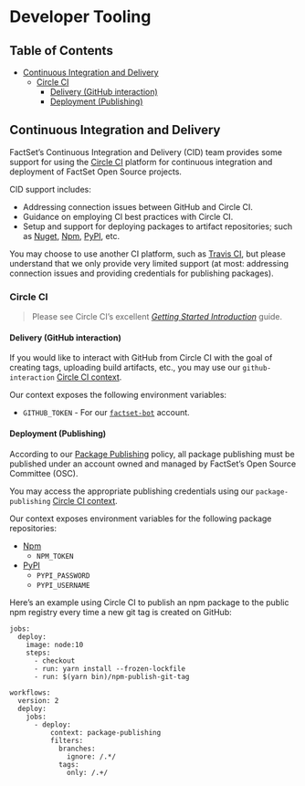 # Developer Tooling

## Table of Contents
<!-- START doctoc generated TOC please keep comment here to allow auto update -->
<!-- DON'T EDIT THIS SECTION, INSTEAD RE-RUN doctoc TO UPDATE -->


- [Continuous Integration and Delivery](#continuous-integration-and-delivery)
  - [Circle CI](#circle-ci)
    - [Delivery (GitHub interaction)](#delivery-github-interaction)
    - [Deployment (Publishing)](#deployment-publishing)

<!-- END doctoc generated TOC please keep comment here to allow auto update -->

## Continuous Integration and Delivery

FactSet’s Continuous Integration and Delivery (CID) team provides some support for using the [Circle CI](https://circleci.com/) platform for continuous integration and deployment of FactSet Open Source projects.

CID support includes:
- Addressing connection issues between GitHub and Circle CI.
- Guidance on employing CI best practices with Circle CI.
- Setup and support for deploying packages to artifact repositories; such as [Nuget](https://www.nuget.org/), [Npm](http://npmjs.com/), [PyPI](http://pypi.org/), etc.

You may choose to use another CI platform, such as [Travis CI](https://travis-ci.com), but please understand that we only provide very limited support (at most: addressing connection issues and providing credentials for publishing packages).

### Circle CI

> Please see Circle CI’s excellent [_Getting Started Introduction_](https://circleci.com/docs/2.0/getting-started/) guide.

#### Delivery (GitHub interaction)

If you would like to interact with GitHub from Circle CI with the goal of creating tags, uploading build artifacts, etc., you may use our `github-interaction` [Circle CI context](https://circleci.com/docs/2.0/contexts/).

Our context exposes the following environment variables:
-	`GITHUB_TOKEN` - For our [`factset-bot`](https://github.com/factset-bot) account.

#### Deployment (Publishing)

According to our [Package Publishing](./README.md#package-publishing) policy, all package publishing must be published under an account owned and managed by FactSet’s Open Source Committee (OSC).

You may access the appropriate publishing credentials using our `package-publishing` [Circle CI context](https://circleci.com/docs/2.0/contexts/).

Our context exposes environment variables for the following package repositories:

- [Npm](https://www.npmjs.com/~fds)
  - `NPM_TOKEN`
- [PyPI](https://pypi.org/user/factset/)
  - `PYPI_PASSWORD`
  - `PYPI_USERNAME`

Here’s an example using Circle CI to publish an npm package to the public npm registry every time a new git tag is created on GitHub:

```
jobs:
  deploy:
    image: node:10
    steps:
      - checkout
      - run: yarn install --frozen-lockfile
      - run: $(yarn bin)/npm-publish-git-tag

workflows:
  version: 2
  deploy:
    jobs:
      - deploy:
          context: package-publishing
          filters:
            branches:
              ignore: /.*/
            tags:
              only: /.+/
```
